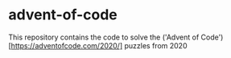 # advent-of-code
This repository contains the code to solve the ('Advent of Code')[https://adventofcode.com/2020/] puzzles from 2020

